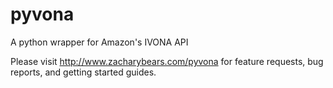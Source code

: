 # pyvona
A python wrapper for Amazon's IVONA API

Please visit http://www.zacharybears.com/pyvona for feature requests, bug reports, and getting started guides.
